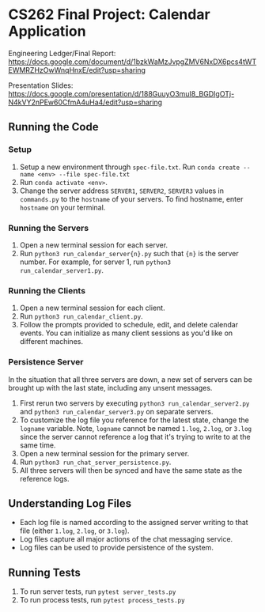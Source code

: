 # CS262 Final Project: Calendar Application

Engineering Ledger/Final Report: https://docs.google.com/document/d/1bzkWaMzJvpgZMV6NxDX6pcs4tWTEWMRZHzOwWnqHnxE/edit?usp=sharing

Presentation Slides: https://docs.google.com/presentation/d/188GuuyO3muI8_BGDIgOTj-N4kVY2nPEw60CfmA4uHa4/edit?usp=sharing

## Running the Code

### Setup
1. Setup a new environment through `spec-file.txt`. Run `conda create --name <env> --file spec-file.txt`
2. Run `conda activate <env>`.
3. Change the server address `SERVER1`, `SERVER2`, `SERVER3` values in `commands.py` to the `hostname` of your servers. To find hostname, enter `hostname` on your terminal.

### Running the Servers
1. Open a new terminal session for each server.
2. Run `python3 run_calendar_server{n}.py` such that `{n}` is the server number. For example, for server 1, run `python3 run_calendar_server1.py`.

### Running the Clients
1. Open a new terminal session for each client.
2. Run `python3 run_calendar_client.py`.
3. Follow the prompts provided to schedule, edit, and delete calendar events. You can initialize as many client sessions as you'd like on different machines.

### Persistence Server
In the situation that all three servers are down, a new set of servers can be brought up with the last state, including any unsent messages.
1. First rerun two servers by executing `python3 run_calendar_server2.py` and `python3 run_calendar_server3.py` on separate servers.
2. To customize the log file you reference for the latest state, change the `logname` variable. Note, `logname` cannot be named `1.log`, `2.log`, or `3.log` since the server cannot reference a log that it's trying to write to at the same time.
3. Open a new terminal session for the primary server.
4. Run `python3 run_chat_server_persistence.py`.
5. All three servers will then be synced and have the same state as the reference logs.

## Understanding Log Files
- Each log file is named according to the assigned server writing to that file (either `1.log`, `2.log`, or `3.log`).
- Log files capture all major actions of the chat messaging service.
- Log files can be used to provide persistence of the system.

## Running Tests
1. To run server tests, run `pytest server_tests.py`
2. To run process tests, run `pytest process_tests.py`